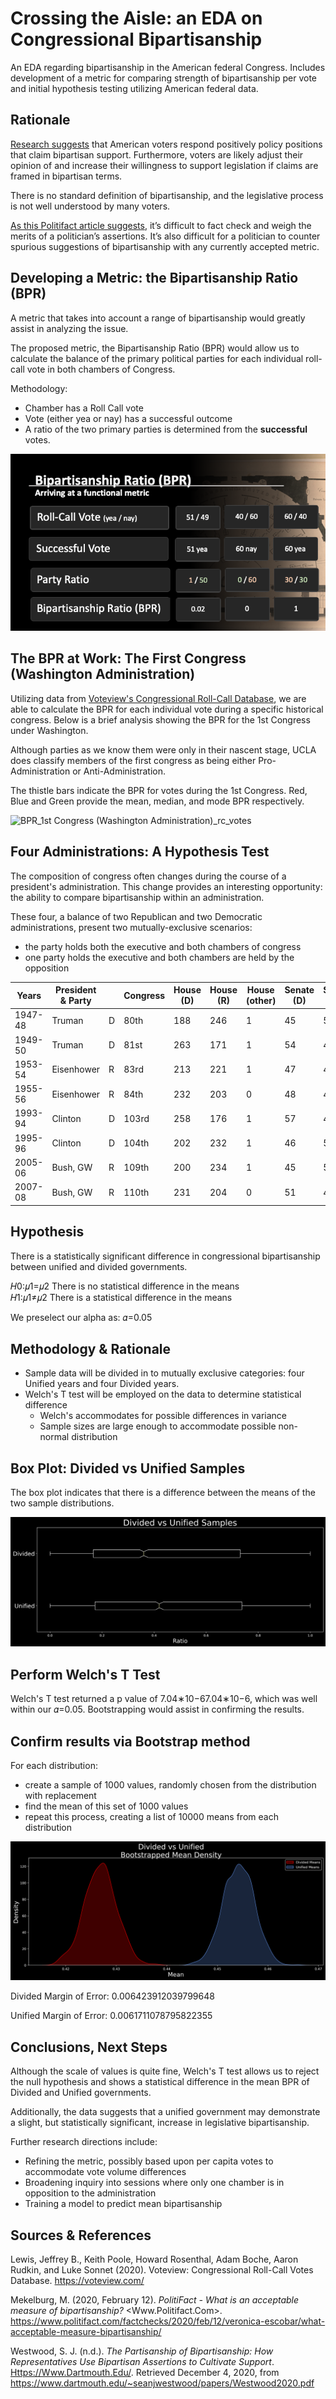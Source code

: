 # Crossing the Aisle: an EDA on Congressional Bipartisanship

An EDA regarding bipartisanship in the American federal Congress.
Includes development of a metric for comparing strength of bipartisanship
per vote and initial hypothesis testing utilizing American federal data.

## Rationale

[Research
suggests](https://www.dartmouth.edu/~seanjwestwood/papers/Westwood2020.pdf)
that American voters respond positively policy positions that claim
bipartisan support.  Furthermore, voters are likely adjust their opinion
of and increase their willingness to support legislation if claims are
framed in bipartisan terms.

There is no standard definition of bipartisanship, and the legislative
process is not well understood by many voters.

[As this Politifact article
suggests](https://www.politifact.com/factchecks/2020/feb/12/veronica-escobar/what-acceptable-measure-bipartisanship/),
it’s difficult to fact check and weigh the merits of a politician’s
assertions. It’s also difficult for a politician to counter spurious
suggestions of bipartisanship with any currently accepted metric.

## Developing a Metric: the Bipartisanship Ratio (BPR)

A metric that takes into account a range of bipartisanship would greatly
assist in analyzing the issue.

The proposed metric, the Bipartisanship Ratio (BPR) would allow us to
calculate the balance of the primary political parties for each
individual roll-call vote in both chambers of Congress.

Methodology:

- Chamber has a Roll Call vote
- Vote (either yea or nay) has a successful outcome
- A ratio of the two primary parties is determined from the
  **successful** votes.

![Bipartisanship Ratio](img/BPR_from_presentation.png)

## The BPR at Work: The First Congress (Washington Administration)

Utilizing data from [Voteview's Congressional Roll-Call
Database](https://voteview.com/), we are able to calculate the BPR for
each individual vote during a specific historical congress. Below is a
brief analysis showing the BPR for the 1st Congress under Washington.

Although parties as we know them were only in their nascent stage, UCLA
does classify members of the first congress as being either
Pro-Administration or Anti-Administration.

The thistle bars indicate the BPR for votes during the 1st Congress. Red,
Blue and Green provide the mean, median, and mode BPR respectively.

![BPR_1st Congress (Washington
Administration)_rc_votes](img/BPR_1st_Congress_(Washington_Administration)_rc_votes_copy.png)

## Four Administrations: A Hypothesis Test

The composition of congress often changes during the course of a
president's administration. This change provides an interesting
opportunity: the ability to compare bipartisanship within an
administration.

These four, a balance of two Republican and two Democratic
administrations, present two mutually-exclusive scenarios:

- the party holds both the executive and both chambers of congress
- one party holds the executive and both chambers are held by the
  opposition

| Years   | President & Party |      | Congress | House (D) | House (R) | House (other) | Senate (D) | Senate (R) | Senate (other) | Government is: |
| ------- | ----------------- | ---- | -------- | --------- | --------- | ------------- | ---------- | ---------- | -------------- | -------------- |
| 1947-48 | Truman            | D    | 80th     | 188       | 246       | 1             | 45         | 51         | 0              | divided        |
| 1949-50 | Truman            | D    | 81st     | 263       | 171       | 1             | 54         | 42         | 0              | unified        |
| 1953-54 | Eisenhower        | R    | 83rd     | 213       | 221       | 1             | 47         | 48         | 1              | unified        |
| 1955-56 | Eisenhower        | R    | 84th     | 232       | 203       | 0             | 48         | 47         | 1              | divided        |
| 1993-94 | Clinton           | D    | 103rd    | 258       | 176       | 1             | 57         | 43         | 0              | unified        |
| 1995-96 | Clinton           | D    | 104th    | 202       | 232       | 1             | 46         | 54         | 0              | divided        |
| 2005-06 | Bush, GW          | R    | 109th    | 200       | 234       | 1             | 45         | 55         | 0              | unified        |
| 2007-08 | Bush, GW          | R    | 110th    | 231       | 204       | 0             | 51         | 49         | 0              | divided        |

## Hypothesis

There is a statistically significant difference in congressional
bipartisanship between unified and divided governments.

𝐻0:𝜇1=𝜇2   There is no statistical difference in the means  
𝐻1:𝜇1≠𝜇2    There is a statistical difference in the means

We preselect our alpha as: 𝛼=0.05  

## Methodology & Rationale

- Sample data will be divided in to mutually exclusive categories: four
  Unified years and four Divided years.
- Welch's T test will be employed on the data to determine statistical
  difference
  - Welch's accommodates for possible differences in variance
  - Sample sizes are large enough to accommodate possible non-normal
    distribution

## Box Plot: Divided vs Unified Samples

The box plot indicates that there is a difference between the means of
the two sample distributions.

![divided_vs_unified_box_plot_dark](img/divided_vs_unified_box_plot_dark.png)

## Perform Welch's T Test

Welch's T test returned a p value of 7.04∗10−67.04∗10−6, which was well
within our 𝛼=0.05. Bootstrapping would assist in confirming the results.

## Confirm results via Bootstrap method

For each distribution:

- create a sample of 1000 values, randomly chosen from the distribution
  with replacement
- find the mean of this set of 1000 values
- repeat this process, creating a list of 10000 means from each
  distribution

![d_vs_u_bootstrap_mean_density](img/d_vs_u_bootstrap_mean_density.png)

Divided Margin of Error: 0.006423912039799648  

Unified Margin of Error: 0.0061711078795822355

## Conclusions, Next Steps

Although the scale of values is quite fine, Welch's T test allows us to
reject the null hypothesis and shows a statistical difference in the mean
BPR of Divided and Unified governments.

Additionally, the data suggests that a unified government may demonstrate
a slight, but statistically significant, increase in legislative
bipartisanship.

Further research directions include:

- Refining the metric, possibly based upon per capita votes to
  accommodate vote volume differences
- Broadening inquiry into sessions where only one chamber is in
  opposition to the administration
- Training a model to predict mean bipartisanship

## Sources & References

Lewis, Jeffrey B., Keith Poole, Howard Rosenthal, Adam Boche, Aaron
Rudkin, and Luke Sonnet (2020). Voteview: Congressional Roll-Call Votes
Database. <https://voteview.com/>

Mekelburg, M. (2020, February 12). *PolitiFact - What is an acceptable
measure of bipartisanship?* <Www.Politifact.Com>.
<https://www.politifact.com/factchecks/2020/feb/12/veronica-escobar/what-acceptable-measure-bipartisanship/>

Westwood, S. J. (n.d.). *The Partisanship of Bipartisanship: How
Representatives Use Bipartisan Assertions to Cultivate Support*.
<Https://Www.Dartmouth.Edu/>. Retrieved December 4, 2020, from
<https://www.dartmouth.edu/~seanjwestwood/papers/Westwood2020.pdf>
